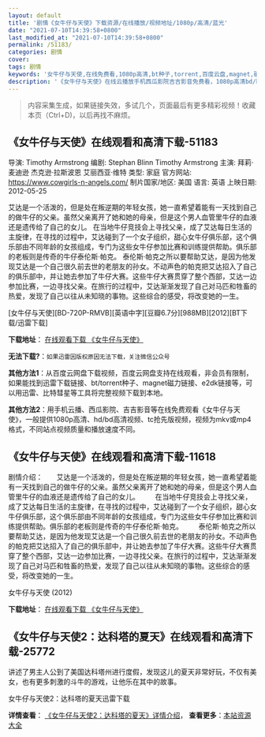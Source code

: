 ```yaml
---
layout: default
title: '剧情《女牛仔与天使》下载资源/在线播放/视频地址/1080p/高清/蓝光'
date: "2021-07-10T14:39:58+0800"
last_modified_at: "2021-07-10T14:39:58+0800"
permalink: /51183/
categories: 剧情
cover:
tags: 剧情
keywords: '女牛仔与天使,在线免费看,1080p高清,bt种子,torrent,百度云盘,magnet,磁力链,迅雷下载资源'
description: '《女牛仔与天使》在线云播放手机西瓜影院吉吉影音免费看，1080p高清bd/hd未删减完整版和tc抢先枪版，mkv/mp4格式，附带bt/torrent种子、magnet/磁力链、百度云盘、网盘资源迅雷下载链接'
---
```


>内容采集生成，如果链接失效，多试几个，页面最后有更多精彩视频！收藏本页（Ctrl+D)，以后再找不麻烦。


## 《女牛仔与天使》在线观看和高清下载-51183

导演: Timothy Armstrong 编剧: Stephan Blinn Timothy Armstrong 主演: 拜莉·麦迪逊 杰克逊·拉斯波恩 艾丽西亚·维特 类型: 家庭 官方网站: https://www.cowgirls-n-angels.com/ 制片国家/地区: 美国 语言: 英语 上映日期: 2012-05-25

艾达是一个活泼的，但是处在叛逆期的年轻女孩，她一直希望着能有一天找到自己的做牛仔的父亲。虽然父亲离开了她和她的母亲，但是这个男人血管里牛仔的血液还是遗传给了自己的女儿。 在当地牛仔竞技会上寻找父亲，成了艾达每日生活的主旋律，在寻找的过程中，艾达碰到了一个女子组织，甜心女牛仔俱乐部，这个俱乐部由不同年龄的女孩组成，专门为这些女牛仔参加比赛和训练提供帮助。俱乐部的老板则是传奇的牛仔泰伦斯·帕克。 泰伦斯·帕克之所以要帮助艾达，是因为他发现艾达是一个自己很久前去世的老朋友的孙女。不动声色的帕克把艾达招入了自己的俱乐部中，并让她去参加了牛仔大赛。这些牛仔大赛贯穿了整个西部，艾达一边参加比赛，一边寻找父亲。在旅行的过程中，艾达渐渐发现了自己对马匹和牲畜的热爱，发现了自己以往从未知晓的事物。这些综合的感受，将改变她的一生。


[女牛仔与天使][BD-720P-RMVB][英语中字][豆瓣6.7分][988MB][2012][BT下载/迅雷下载]

**下载地址**： [在线观看下载 《女牛仔与天使》](https://www.btdx8.com/torrent/cowgirlsn_angels_2012.html) 


**无法下载?**：`如果迅雷因版权原因无法下载，关注微信公众号 `

**其他方法1**：从百度云网盘下载视频，百度云网盘支持在线观看，非会员有限制，如果能找到迅雷下载链接、bt/torrent种子、magnet磁力链接、e2dk链接等，可以用迅雷、比特彗星等工具将完整视频下载到本地。

**其他方法2**：用手机云播、西瓜影院、吉吉影音等在线免费观看《女牛仔与天使》，一般提供1080p高清、hd/bd高清视频、tc抢先版视频，视频为mkv或mp4格式，不同站点视频质量和播放速度不同。


## 《女牛仔与天使》在线观看和高清下载-11618

剧情介绍：　　艾达是一个活泼的，但是处在叛逆期的年轻女孩，她一直希望着能有一天找到自己的做牛仔的父亲。虽然父亲离开了她和她的母亲，但是这个男人血管里牛仔的血液还是遗传给了自己的女儿。 　　在当地牛仔竞技会上寻找父亲，成了艾达每日生活的主旋律，在寻找的过程中，艾达碰到了一个女子组织，甜心女牛仔俱乐部，这个俱乐部由不同年龄的女孩组成，专门为这些女牛仔参加比赛和训练提供帮助。俱乐部的老板则是传奇的牛仔泰伦斯·帕克。 　　泰伦斯·帕克之所以要帮助艾达，是因为他发现艾达是一个自己很久前去世的老朋友的孙女。不动声色的帕克把艾达招入了自己的俱乐部中，并让她去参加了牛仔大赛。这些牛仔大赛贯穿了整个西部，艾达一边参加比赛，一边寻找父亲。在旅行的过程中，艾达渐渐发现了自己对马匹和牲畜的热爱，发现了自己以往从未知晓的事物。这些综合的感受，将改变她的一生。


女牛仔与天使 (2012)

**下载地址**： [在线观看下载 《女牛仔与天使》](https://www.btbtdy.me/btdy/dy7584.html) 


## 《女牛仔与天使2：达科塔的夏天》在线观看和高清下载-25772

讲述了男主人公到了美国达科塔州进行度假，发现这儿的夏天非常好玩，不仅有美女，也有更多刺激的斗牛的游戏，让他乐在其中的故事。


女牛仔与天使2：达科塔的夏天迅雷下载

**详情查看**： [《女牛仔与天使2：达科塔的夏天》详情介绍](/movie/25772/)， **查看更多**：[本站资源大全](/movie/t/all/)

